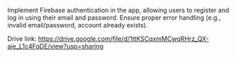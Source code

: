 Implement Firebase authentication in the app, allowing users to register and log in using their email and password.
Ensure proper error handling (e.g., invalid email/password, account already exists).


Drive link:
https://drive.google.com/file/d/1ttKSCqxmMCwqRHrz_QX-aie_L1c4FqDE/view?usp=sharing
